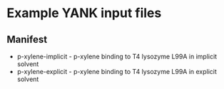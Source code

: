 Example YANK input files
========================

Manifest
--------
* p-xylene-implicit - p-xylene binding to T4 lysozyme L99A in implicit solvent
* p-xylene-explicit - p-xylene binding to T4 lysozyme L99A in explicit solvent

